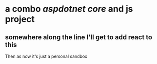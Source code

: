 # a combo *aspdotnet core* and js project
## somewhere along the line I'll get to add react to this
Then as now it's just a personal sandbox
 